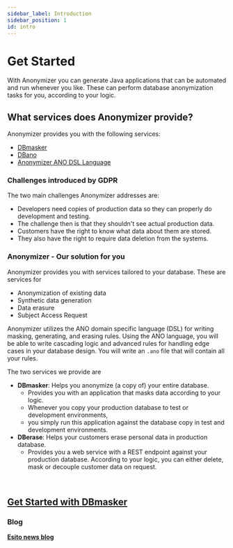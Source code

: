 ```yaml
---
sidebar_label: Introduction
sidebar_position: 1
id: intro
---
```



# Get Started

With Anonymizer you can generate Java applications that can be automated and run whenever you like.
These can perform database anonymization tasks for you, according to your logic.

## What services does Anonymizer provide?

Anonymizer provides you with the following services:

- [DBmasker](./services/dbmasker.md)
- [DBano](./services/dbano.md)
- [Anonymizer ANO DSL Language](sql-to-ano/overview)

### Challenges introduced by GDPR

The two main challenges Anonymizer addresses are:

- Developers need copies of production data so they can properly do development and testing.
- The challenge then is that they shouldn't see actual production data.
- Customers have the right to know what data about them are stored.
- They also have the right to require data deletion from the systems.

### Anonymizer - Our solution for you

Anonymizer provides you with services tailored to your database. These are services for

- Anonymization of existing data
- Synthetic data generation
- Data erasure
- Subject Access Request

Anonymizer utilizes the ANO domain specific language (DSL) for writing masking, generating, and erasing rules.
 Using the ANO language, you will be able to write cascading logic and
 advanced rules for handling edge cases in your database design.
 You will write an `.ano` file that will contain all your rules.

The two services we provide are

- **DBmasker**: Helps you anonymize (a copy of) your entire database.
  - Provides you with an application that masks data according to your logic.
  - Whenever you copy your production database to test or development environments,
  - you simply run this application against the database copy in test and development environments.
- **DBerase**: Helps your customers erase personal data in production database.
  - Provides you a web service with a REST endpoint against your production database. According to your logic,
    you can either delete, mask or decouple customer data on request.

&nbsp;

## [Get Started with DBmasker](./qucikstart.md)

### Blog

**[Esito news blog](https://www.esito.no/en/news/)**
